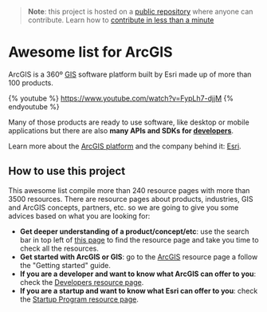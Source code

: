 > **Note**: this project is hosted on a [public repository](https://github.com/hhkaos/awesome-arcgis) where anyone can contribute. Learn how to [contribute in less than a minute](https://github.com/hhkaos/awesome-arcgis/blob/master/CONTRIBUTING.md#contributions)

# Awesome list for ArcGIS

ArcGIS is a 360º [GIS](./gis/README.md) software platform built by Esri made up of more than 100 products.

{% youtube %} https://www.youtube.com/watch?v=FypLh7-djjM {% endyoutube %}

Many of those products are ready to use software, like desktop or mobile applications but there are also **many APIs and SDKs for [developers](arcgis/developers/README.md)**.

Learn more about the [ArcGIS platform](./arcgis/README.md) and the company behind it: [Esri](./esri/README.md).

## How to use this project

This awesome list compile more than 240 resource pages with more than 3500 resources. There are resource pages about products, industries, GIS and ArcGIS concepts, partners, etc. so we are going to give you some advices based on what you are looking for:

* **Get deeper understanding of a product/concept/etc**: use the search bar in top left of [this page](https://hhkaos.github.io/awesome-arcgis/) to find the resource page and take you time to check all the resources.
* **Get started with ArcGIS or GIS**: go to the [ArcGIS](./arcgis/README.md) resource page a follow the "Getting started" guide.
* **If you are a developer and want to know what ArcGIS can offer to you**: check the [Developers resource page](./arcgis/developers/README.md).
* **If you are a startup and want to know what Esri can offer to you**: check the [Startup Program resource page](./esri/partners/programs/startup-program/README.md).
